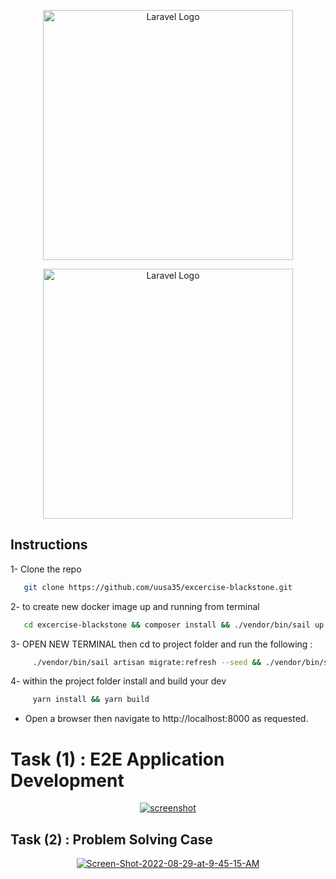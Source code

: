 <p align="center"><a href="https://laravel.com" target="_blank"><img src="https://raw.githubusercontent.com/laravel/art/master/logo-lockup/5%20SVG/2%20CMYK/1%20Full%20Color/laravel-logolockup-cmyk-red.svg" width="400" alt="Laravel Logo"></a></p>

<p align="center"><a href="https://laravel.com" target="_blank"><img src="https://www.cintap.com/wp-content/uploads/2022/05/ReactJS.png" width="400" alt="Laravel Logo"></a></p>


## Instructions
1- Clone the repo
```bash
   git clone https://github.com/uusa35/excercise-blackstone.git
```
2- to create new docker image up and running from terminal 
```bash
   cd excercise-blackstone && composer install && ./vendor/bin/sail up
```
3- OPEN NEW TERMINAL then cd to project folder and run the following :
```bash
     ./vendor/bin/sail artisan migrate:refresh --seed && ./vendor/bin/sail artisan storage:link
```
4- within the project folder install and build your dev
```bash
     yarn install && yarn build
```
- Open a browser then navigate to http://localhost:8000 as requested.

# Task (1) : E2E Application Development
<p align="center"><a href="#" target="_blank"><img src="https://i.ibb.co/fCSYMTv/Screen-Shot-2022-08-28-at-7-32-22-PM.png" alt="screenshot"></a></p>

## Task (2) : Problem Solving Case
<p align="center">
<a href="https://ibb.co/w4xHxQc"><img src="https://i.ibb.co/5LfDfjK/Screen-Shot-2022-08-29-at-9-45-15-AM.png" alt="Screen-Shot-2022-08-29-at-9-45-15-AM" border="0"></a>
</p>
  
